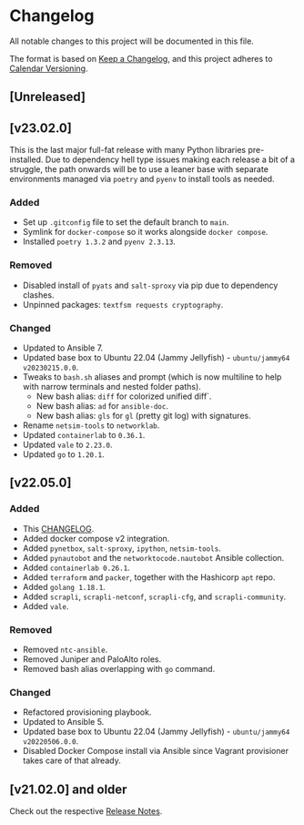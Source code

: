 # Changelog

All notable changes to this project will be documented in this file.

The format is based on [Keep a Changelog](https://keepachangelog.com/en/1.0.0/),
and this project adheres to [Calendar Versioning](https://calver.org/).

## [Unreleased]

## [v23.02.0]

This is the last major full-fat release with many Python libraries pre-installed. Due to dependency hell type issues making each release a bit of a struggle, the path onwards will be to use a leaner base with separate environments managed via `poetry` and `pyenv` to install tools as needed.

### Added

- Set up `.gitconfig` file to set the default branch to `main`.
- Symlink for `docker-compose` so it works alongside `docker compose`.
- Installed `poetry 1.3.2` and `pyenv 2.3.13`.

### Removed

- Disabled install of `pyats` and `salt-sproxy` via pip due to dependency clashes.
- Unpinned packages: `textfsm requests cryptography`.

### Changed

- Updated to Ansible 7.
- Updated base box to Ubuntu 22.04 (Jammy Jellyfish) - `ubuntu/jammy64 v20230215.0.0`.
- Tweaks to `bash.sh` aliases and prompt (which is now multiline to help with narrow terminals and nested folder paths).
    + New bash alias: `diff` for colorized unified diff`.
    + New bash alias: `ad` for `ansible-doc`.
    + New bash alias: `gls` for `gl` (pretty git log) with signatures.
- Rename `netsim-tools` to `networklab`.
- Updated `containerlab` to `0.36.1`.
- Updated `vale` to `2.23.0`.
- Updated `go` to `1.20.1`.


## [v22.05.0]

### Added

- This [CHANGELOG](/CHANGELOG.md).
- Added docker compose v2 integration.
- Added `pynetbox`, `salt-sproxy`, `ipython`, `netsim-tools`.
- Added `pynautobot` and the `networktocode.nautobot` Ansible collection.
- Added `containerlab 0.26.1`.
- Added `terraform` and `packer`, together with the Hashicorp `apt` repo.
- Added `golang 1.18.1`.
- Added `scrapli`, `scrapli-netconf`, `scrapli-cfg`, and `scrapli-community`.
- Added `vale`.

### Removed

- Removed `ntc-ansible`.
- Removed Juniper and PaloAlto roles.
- Removed bash alias overlapping with `go` command.

### Changed

- Refactored provisioning playbook.
- Updated to Ansible 5.
- Updated base box to Ubuntu 22.04 (Jammy Jellyfish) - `ubuntu/jammy64 v20220506.0.0`.
- Disabled Docker Compose install via Ansible since Vagrant provisioner takes care of that already.

## [v21.02.0] and older

Check out the respective [Release Notes](https://github.com/cmsirbu/ants/releases).
